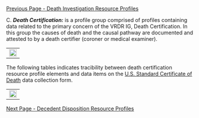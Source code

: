 [Previous Page - Death Investigation Resource Profiles](DeathInvestigationResourceProfiles.html)

C. ***Death Certification:*** is a profile group comprised of profiles containing data related to the primary concern of the VRDR IG, Death Certification. In this group the causes of death and the causal pathway are documented and attested to by a death certifier (coroner or medical examiner).

<center>
	<table><tr><td><img src="C. Death Certification.png" style="width:100%;"/></td></tr></table>
	</center>
	
The following tables indicates tracibility between death certification resource profile elements and data items on the [U.S. Standard Certificate of Death](https://www.cdc.gov/nchs/data/dvs/DEATH11-03final-ACC.pdf) data collection form.

<center>
	<table><tr><td><img src="Death Certification subdomain to DCF.png" style="width:100%;"/></td></tr></table>
	</center>
	

[Next Page - Decedent Disposition Resource Profiles](DecedentDispositionResourceProfiles.html)